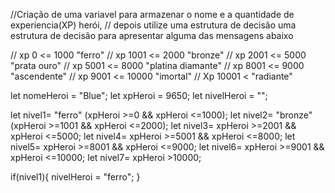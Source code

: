 
//Criação de uma variavel para armazenar o nome e a quantidade de experiencia(XP) herói,
//  depois utilize uma estrutura de decisão uma estrutura de decisão para apresentar alguma das mensagens abaixo

// xp 0 <= 1000 "ferro"
// xp 1001 <= 2000 "bronze"
// xp 2001 <= 5000 "prata ouro"
// xp 5001 <= 8000 "platina diamante"
// xp 8001 <= 9000 "ascendente"
// xp 9001 <= 10000 "imortal"
// Xp 10001 < "radiante"

let nomeHeroi = "Blue";
let xpHeroi = 9650;
let nivelHeroi = "";

let nivel1= "ferro" (xpHeroi >=0 && xpHeroi <=1000);
let nivel2= "bronze" (xpHeroi >=1001 && xpHeroi <=2000);
let nivel3= xpHeroi >=2001 && xpHeroi <=5000;
let nivel4= xpHeroi >=5001 && xpHeroi <=8000;
let nivel5= xpHeroi >=8001 && xpHeroi <=9000;
let nivel6= xpHeroi >=9001 && xpHeroi <=10000;
let nivel7= xpHeroi >10000;

if(nivel1){
    nivelHeroi = "ferro";
}

